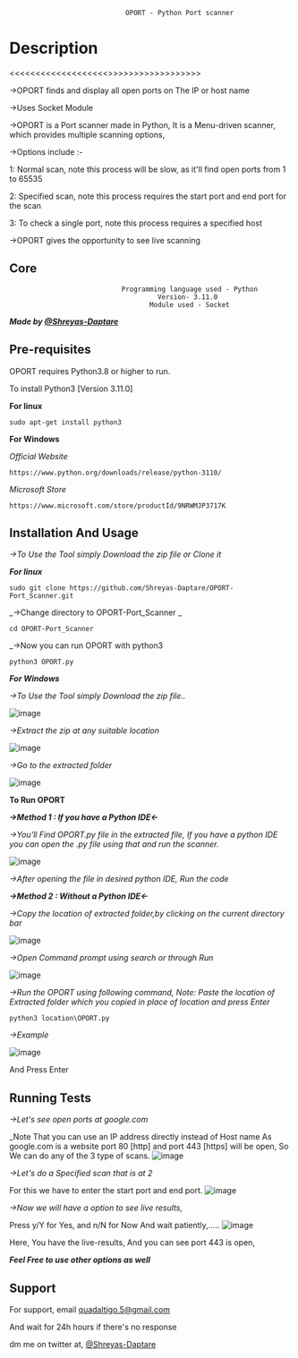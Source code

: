 
                                 OPORT - Python Port scanner
# Description

<<<<<<<<<<<<<<<<<<<<Port Scanning made easy>>>>>>>>>>>>>>>>>>>

->OPORT finds and display all open ports on The IP or host name

->Uses Socket Module

->OPORT is a Port scanner made in Python, It is a Menu-driven scanner,
which provides multiple scanning options,

->Options include :-

1: Normal scan, note this process will be slow, as it'll find open ports from 1 to 65535

2: Specified scan, note this process requires the start port and end port for the scan

3: To check a single port, note this process requires a specified host

->OPORT gives the opportunity to see live scanning

## Core

                                Programming language used - Python
                                         Version- 3.11.0
                                       Module used - Socket

___Made by [@Shreyas-Daptare](https://www.github.com/Shreyas-Daptare)___

## Pre-requisites

OPORT requires Python3.8 or higher to run. 

To install Python3 [Version 3.11.0]

__For linux__ 

    sudo apt-get install python3

__For Windows__

_Official Website_

    https://www.python.org/downloads/release/python-3110/

_Microsoft Store_

    https://www.microsoft.com/store/productId/9NRWMJP3717K

## Installation And Usage
_->To Use the Tool simply Download the zip file or Clone it_

___For linux___

    sudo git clone https://github.com/Shreyas-Daptare/OPORT-Port_Scanner.git

_->Change directory to OPORT-Port_Scanner _

    cd OPORT-Port_Scanner 

_->Now you can run OPORT with python3

    python3 OPORT.py 


___For Windows___

_->To Use the Tool simply Download the zip file.._

![image](https://user-images.githubusercontent.com/116714731/198822535-1a8225fe-6fcb-4318-aa6e-34aa88376f58.png)

_->Extract the zip at any suitable location_

![image](https://user-images.githubusercontent.com/116714731/198822939-52ab4ad3-3b68-4ea3-ad1a-df9db9ec1305.png)

_->Go to the extracted folder_

![image](https://user-images.githubusercontent.com/116714731/198823042-fbfaed59-e2aa-4db7-b2f2-3e7bd15d3736.png)

__To Run OPORT__

___->Method 1 : If you have a Python IDE<-___

_->You'll Find OPORT.py file in the extracted file, If you have a python IDE you can open the .py file using that and run the scanner._

![image](https://user-images.githubusercontent.com/116714731/198823309-3ad549ce-0d87-4757-a3f7-5c6fc47e9b25.png)

_->After opening the file in desired python IDE, Run the code_

___->Method 2 : Without a Python IDE<-___

_->Copy the location of extracted folder,by clicking on the current directory bar_

![image](https://user-images.githubusercontent.com/116714731/198823537-2c4e4a65-989d-4d04-9a00-6d49dc613efb.png)

_->Open Command prompt using search or through Run_

![image](https://user-images.githubusercontent.com/116714731/198823640-311aa20f-9f8b-43a0-9d56-31ce7b7e3742.png)

_->Run the OPORT using following command, Note: Paste the location of Extracted folder which you copied in place of location and press Enter_

    python3 location\OPORT.py

_->Example_

![image](https://user-images.githubusercontent.com/116714731/198824190-e244d61c-70f2-42b2-8dc7-e1cc46f7230c.png)

And Press Enter 





## Running Tests

_->Let's see open ports at google.com_

_Note That you can use an IP address directly instead of Host name
As google.com is a website port 80 [http] and port 443 [https] will be open,
So We can do any of the 3 type of scans.
![image](https://user-images.githubusercontent.com/116714731/198824352-4711a055-94d6-40e1-8d7a-25042b5f4b7b.png)

_->Let's do a Specified scan that is at 2_

For this we have to enter the start port and end port.
![image](https://user-images.githubusercontent.com/116714731/198824439-21355de9-7c1c-450e-9cd6-e7c522ef1fdf.png)

_->Now we will have a option to see live results,_
  
Press y/Y for Yes, and n/N for Now
And wait patiently,.....
![image](https://user-images.githubusercontent.com/116714731/198824566-ae8e2eba-86bd-4cf9-b982-d3768f80f244.png)

Here, You have the live-results, And you can see port 443 is open,

___Feel Free to use other options as well___

## Support

For support, email quadaltigo.5@gmail.com 

And wait for 24h hours if there's no response

dm me on twitter at, [@Shreyas-Daptare](https://twitter.com/Dev_Shreyas_)
